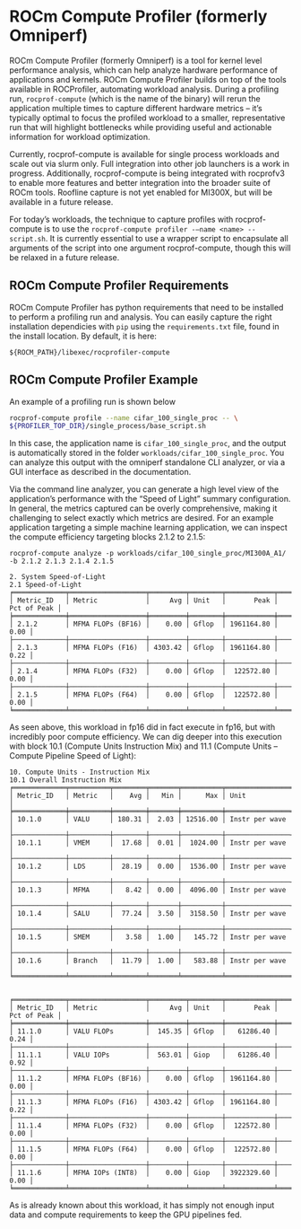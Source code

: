 # ROCm Compute Profiler (formerly Omniperf)

ROCm Compute Profiler (formerly Omniperf) is a tool for kernel level performance analysis, which can help analyze hardware performance of applications and kernels. ROCm Compute Profiler builds on top of the tools available in ROCProfiler, automating workload analysis.  During a profiling run, `rocprof-compute` (which is the name of the binary) will rerun the application multiple times to capture different hardware metrics – it’s typically optimal to focus the profiled workload to a smaller, representative run that will highlight bottlenecks while providing useful and actionable information for workload optimization.

Currently, rocprof-compute is available for single process workloads and scale out via slurm only.  Full integration into other job launchers is a work in progress.  Additionally,  rocprof-compute is being integrated with rocprofv3 to enable more features and better integration into the broader suite of ROCm tools.  Roofline capture is not yet enabled for MI300X, but will be available in a future release.

For today’s workloads, the technique to capture profiles with rocprof-compute is to use the `rocprof-compute profiler -–name <name> -- script.sh`.  It is currently essential to use a wrapper script to encapsulate all arguments of the script into one argument rocprof-compute, though this will be relaxed in a future release.

## ROCm Compute Profiler Requirements

ROCm Compute Profiler has python requirements that need to be installed to perform a profiling run and analysis.  You can easily capture the right installation dependicies with `pip` using the `requirements.txt` file, found in the install location.  By default, it is here:

```
${ROCM_PATH}/libexec/rocprofiler-compute
```

## ROCm Compute Profiler Example

An example of a profiling run is shown below

```bash
rocprof-compute profile --name cifar_100_single_proc -- \
${PROFILER_TOP_DIR}/single_process/base_script.sh
```

In this case, the application name is `cifar_100_single_proc`, and the output is automatically stored in the folder `workloads/cifar_100_single_proc`.  You can analyze this output with the omniperf standalone CLI analyzer, or via a GUI interface as described in the documentation.

Via the command line analyzer, you can generate a high level view of the application’s performance with the “Speed of Light” summary configuration.  In general, the metrics captured can be overly comprehensive, making it challenging to select exactly which metrics are desired.   For an example application targeting a simple machine learning application, we can inspect the compute efficiency targeting blocks 2.1.2 to 2.1.5:

```
rocprof-compute analyze -p workloads/cifar_100_single_proc/MI300A_A1/ -b 2.1.2 2.1.3 2.1.4 2.1.5

2. System Speed-of-Light
2.1 Speed-of-Light
╒═════════════╤═══════════════════╤═════════╤════════╤════════════╤═══════════════╕
│ Metric_ID   │ Metric            │     Avg │ Unit   │       Peak │   Pct of Peak │
╞═════════════╪═══════════════════╪═════════╪════════╪════════════╪═══════════════╡
│ 2.1.2       │ MFMA FLOPs (BF16) │    0.00 │ Gflop  │ 1961164.80 │          0.00 │
├─────────────┼───────────────────┼─────────┼────────┼────────────┼───────────────┤
│ 2.1.3       │ MFMA FLOPs (F16)  │ 4303.42 │ Gflop  │ 1961164.80 │          0.22 │
├─────────────┼───────────────────┼─────────┼────────┼────────────┼───────────────┤
│ 2.1.4       │ MFMA FLOPs (F32)  │    0.00 │ Gflop  │  122572.80 │          0.00 │
├─────────────┼───────────────────┼─────────┼────────┼────────────┼───────────────┤
│ 2.1.5       │ MFMA FLOPs (F64)  │    0.00 │ Gflop  │  122572.80 │          0.00 │
╘═════════════╧═══════════════════╧═════════╧════════╧════════════╧═══════════════╛
```

As seen above, this workload in fp16 did in fact execute in fp16, but with incredibly poor compute efficiency.  We can dig deeper into this execution with block 10.1 (Compute Units Instruction Mix) and 11.1 (Compute Units – Compute Pipeline Speed of Light):

```
10. Compute Units - Instruction Mix
10.1 Overall Instruction Mix
╒═════════════╤══════════╤════════╤═══════╤══════════╤════════════════╕
│ Metric_ID   │ Metric   │    Avg │   Min │      Max │ Unit           │
╞═════════════╪══════════╪════════╪═══════╪══════════╪════════════════╡
│ 10.1.0      │ VALU     │ 180.31 │  2.03 │ 12516.00 │ Instr per wave │
├─────────────┼──────────┼────────┼───────┼──────────┼────────────────┤
│ 10.1.1      │ VMEM     │  17.68 │  0.01 │  1024.00 │ Instr per wave │
├─────────────┼──────────┼────────┼───────┼──────────┼────────────────┤
│ 10.1.2      │ LDS      │  28.19 │  0.00 │  1536.00 │ Instr per wave │
├─────────────┼──────────┼────────┼───────┼──────────┼────────────────┤
│ 10.1.3      │ MFMA     │   8.42 │  0.00 │  4096.00 │ Instr per wave │
├─────────────┼──────────┼────────┼───────┼──────────┼────────────────┤
│ 10.1.4      │ SALU     │  77.24 │  3.50 │  3158.50 │ Instr per wave │
├─────────────┼──────────┼────────┼───────┼──────────┼────────────────┤
│ 10.1.5      │ SMEM     │   3.58 │  1.00 │   145.72 │ Instr per wave │
├─────────────┼──────────┼────────┼───────┼──────────┼────────────────┤
│ 10.1.6      │ Branch   │  11.79 │  1.00 │   583.88 │ Instr per wave │
╘═════════════╧══════════╧════════╧═══════╧══════════╧════════════════╛


╒═════════════╤═══════════════════╤═════════╤════════╤════════════╤═══════════════╕
│ Metric_ID   │ Metric            │     Avg │ Unit   │       Peak │   Pct of Peak │
╞═════════════╪═══════════════════╪═════════╪════════╪════════════╪═══════════════╡
│ 11.1.0      │ VALU FLOPs        │  145.35 │ Gflop  │   61286.40 │          0.24 │
├─────────────┼───────────────────┼─────────┼────────┼────────────┼───────────────┤
│ 11.1.1      │ VALU IOPs         │  563.01 │ Giop   │   61286.40 │          0.92 │
├─────────────┼───────────────────┼─────────┼────────┼────────────┼───────────────┤
│ 11.1.2      │ MFMA FLOPs (BF16) │    0.00 │ Gflop  │ 1961164.80 │          0.00 │
├─────────────┼───────────────────┼─────────┼────────┼────────────┼───────────────┤
│ 11.1.3      │ MFMA FLOPs (F16)  │ 4303.42 │ Gflop  │ 1961164.80 │          0.22 │
├─────────────┼───────────────────┼─────────┼────────┼────────────┼───────────────┤
│ 11.1.4      │ MFMA FLOPs (F32)  │    0.00 │ Gflop  │  122572.80 │          0.00 │
├─────────────┼───────────────────┼─────────┼────────┼────────────┼───────────────┤
│ 11.1.5      │ MFMA FLOPs (F64)  │    0.00 │ Gflop  │  122572.80 │          0.00 │
├─────────────┼───────────────────┼─────────┼────────┼────────────┼───────────────┤
│ 11.1.6      │ MFMA IOPs (INT8)  │    0.00 │ Giop   │ 3922329.60 │          0.00 │
╘═════════════╧═══════════════════╧═════════╧════════╧════════════╧═══════════════╛
```

As is already known about this workload, it has simply not enough input data and compute requirements to keep the GPU pipelines fed.  
